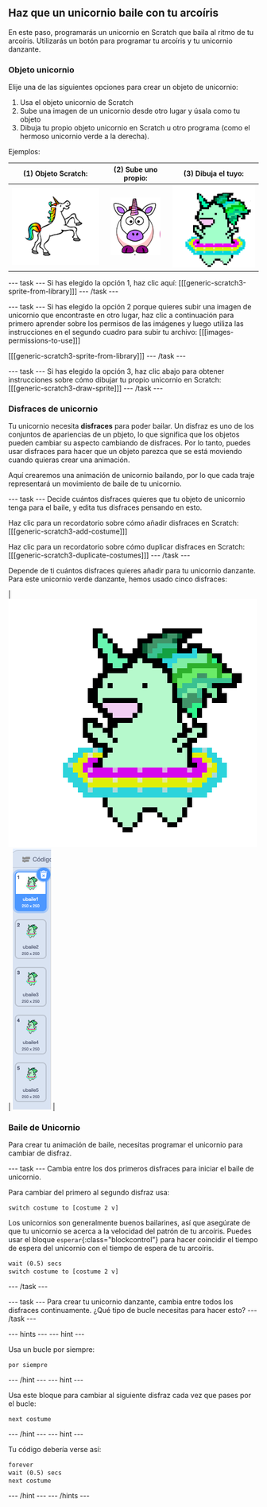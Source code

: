 ## Haz que un unicornio baile con tu arcoíris

En este paso, programarás un unicornio en Scratch que baila al ritmo de tu arcoíris. Utilizarás un botón para programar tu arcoíris y tu unicornio danzante.

### Objeto unicornio

Elije una de las siguientes opciones para crear un objeto de unicornio:

1. Usa el objeto unicornio de Scratch
2. Sube una imagen de un unicornio desde otro lugar y úsala como tu objeto
3. Dibuja tu propio objeto unicornio en Scratch u otro programa (como el hermoso unicornio verde a la derecha).

Ejemplos:

|              (1) Objeto Scratch:               |          (2) Sube uno propio:           |             (3) Dibuja el tuyo:              |
|:----------------------------------------------:|:---------------------------------------:|:--------------------------------------------:|
| ![Objeto Unicornio](images/scratchunicorn.png) | ![Unicornio Web](images/webunicorn.png) | ![Dibujar Unicornio](images/drawunicorn.png) |

\--- task \--- Si has elegido la opción 1, haz clic aquí: [[[generic-scratch3-sprite-from-library]]] \--- /task \---

\--- task \--- Si has elegido la opción 2 porque quieres subir una imagen de unicornio que encontraste en otro lugar, haz clic a continuación para primero aprender sobre los permisos de las imágenes y luego utiliza las instrucciones en el segundo cuadro para subir tu archivo: [[[images-permissions-to-use]]]

[[[generic-scratch3-sprite-from-library]]] \--- /task \---

\--- task \--- Si has elegido la opción 3, haz clic abajo para obtener instrucciones sobre cómo dibujar tu propio unicornio en Scratch: [[[generic-scratch3-draw-sprite]]] \--- /task \---

### Disfraces de unicornio

Tu unicornio necesita **disfraces** para poder bailar. Un disfraz es uno de los conjuntos de apariencias de un pbjeto, lo que significa que los objetos pueden cambiar su aspecto cambiando de disfraces. Por lo tanto, puedes usar disfraces para hacer que un objeto parezca que se está moviendo cuando quieras crear una animación.

Aquí crearemos una animación de unicornio bailando, por lo que cada traje representará un movimiento de baile de tu unicornio.

\--- task \--- Decide cuántos disfraces quieres que tu objeto de unicornio tenga para el baile, y edita tus disfraces pensando en esto.

Haz clic para un recordatorio sobre cómo añadir disfraces en Scratch: [[[generic-scratch3-add-costume]]]

Haz clic para un recordatorio sobre cómo duplicar disfraces en Scratch: [[[generic-scratch3-duplicate-costumes]]] \--- /task \---

Depende de ti cuántos disfraces quieres añadir para tu unicornio danzante. Para este unicornio verde danzante, hemos usado cinco disfraces:

| ![Dancing Unicorn Gif](images/dancingunicorn.gif) | ![Five Costumes](images/fivecostumes.png) |

### Baile de Unicornio

Para crear tu animación de baile, necesitas programar el unicornio para cambiar de disfraz.

\--- task \--- Cambia entre los dos primeros disfraces para iniciar el baile de unicornio.

Para cambiar del primero al segundo disfraz usa:

```blocks3
switch costume to [costume 2 v]
```

Los unicornios son generalmente buenos bailarines, así que asegúrate de que tu unicornio se acerca a la velocidad del patrón de tu arcoíris. Puedes usar el bloque `esperar`{:class="blockcontrol"} para hacer coincidir el tiempo de espera del unicornio con el tiempo de espera de tu arcoíris.

```blocks3
wait (0.5) secs
switch costume to [costume 2 v]
```

\--- /task \---

\--- task \--- Para crear tu unicornio danzante, cambia entre todos los disfraces continuamente. ¿Qué tipo de bucle necesitas para hacer esto? \--- /task \---

\--- hints \--- \--- hint \---

Usa un bucle por siempre:

```blocks3
por siempre
```

\--- /hint \--- \--- hint \---

Usa este bloque para cambiar al siguiente disfraz cada vez que pases por el bucle:

```blocks3
next costume
```

\--- /hint \--- \--- hint \---

Tu código debería verse así:

```blocks3
forever
wait (0.5) secs
next costume
```

\--- /hint \--- \--- /hints \---